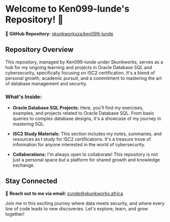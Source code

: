 # Welcome to Ken099-lunde's Repository! 🌟

🔗 **GitHub Repository:** [skunkworksza/ken099-lunde](https://github.com/skunkworksza/ken099-lunde)

## Repository Overview

This repository, managed by Ken099-lunde under Skunkworks, serves as a hub for my ongoing learning and projects in Oracle Database SQL and cybersecurity, specifically focusing on ISC2 certification. It's a blend of personal growth, academic pursuit, and a commitment to mastering the art of database management and security.

### What's Inside:

- **Oracle Database SQL Projects:** Here, you'll find my exercises, examples, and projects related to Oracle Database SQL. From basic queries to complex database designs, it's a showcase of my journey in mastering SQL.

- **ISC2 Study Materials:** This section includes my notes, summaries, and resources as I study for ISC2 certifications. It's a treasure trove of information for anyone interested in the world of cybersecurity.

- **Collaborations:** I'm always open to collaborate! This repository is not just a personal space but a platform for shared growth and knowledge exchange.

## Stay Connected

📧 **Reach out to me via email:** [zunde@skunkworks.africa](mailto:zunde@skunkworks.africa)

Join me in this exciting journey where data meets security, and where every line of code leads to new discoveries. Let's explore, learn, and grow together!

